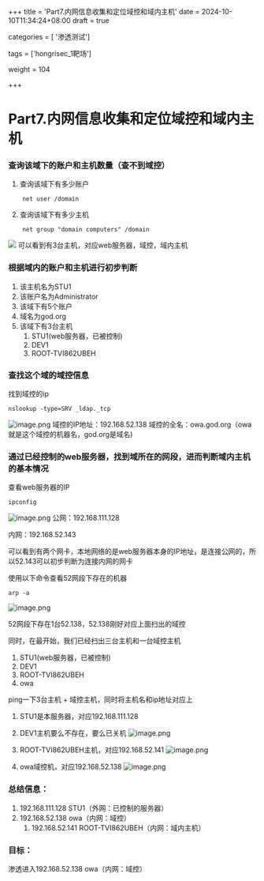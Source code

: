 +++
title = 'Part7.内网信息收集和定位域控和域内主机'
date = 2024-10-10T11:34:24+08:00
draft = true

categories = [ '渗透测试']

tags = ['hongrisec_1靶场']

weight = 104

+++


# Part7.内网信息收集和定位域控和域内主机

### 查询该域下的账户和主机数量（查不到域控）

1. 查询该域下有多少账户
```shell
	net user /domain
```
2. 查询该域下有多少主机
```shell
	net group "domain computers" /domain
```
![](https://gitee.com/huangzejie/drawing-bed/raw/master/202409151337446.png)
可以看到有3台主机，对应web服务器，域控，域内主机
###  根据域内的账户和主机进行初步判断
1. 该主机名为STU1
2. 该账户名为Administrator
3. 该域下有5个账户
4. 域名为god.org
5. 该域下有3台主机
	1. STU1(web服务器，已被控制)
	2. DEV1
	3. ROOT-TVI862UBEH
### 查找这个域的域控信息
找到域控的ip
   ```shell
   nslookup -type=SRV _ldap._tcp
   ```
 ![image.png](https://gitee.com/huangzejie/drawing-bed/raw/master/202409151344764.png)
域控的IP地址：192.168.52.138
域控的全名：owa.god.org（owa就是这个域控的机器名，god.org是域名)

### 通过已经控制的web服务器，找到域所在的网段，进而判断域内主机的基本情况

查看web服务器的IP

```shell
ipconfig
```
![image.png](https://gitee.com/huangzejie/drawing-bed/raw/master/202409151350584.png)
公网：192.168.111.128

内网：192.168.52.143

可以看到有两个网卡，本地网络的是web服务器本身的IP地址，是连接公网的，所以52.143可以初步判断为连接内网的网卡

使用以下命令查看52网段下存在的机器
```shell
arp -a
```
![image.png](https://gitee.com/huangzejie/drawing-bed/raw/master/202409151524105.png)

52网段下存在1台52.138，52.138刚好对应上面扫出的域控

同时，在最开始，我们已经扫出三台主机和一台域控主机

1. STU1(web服务器，已被控制)
2. DEV1
3. ROOT-TVI862UBEH
4. owa

ping一下3台主机 + 域控主机，同时将主机名和ip地址对应上

1. STU1是本服务器，对应192.168.111.128

2. DEV1主机要么不存在，要么已关机
   ![image.png](https://gitee.com/huangzejie/drawing-bed/raw/master/202409151713863.png)
3. ROOT-TVI862UBEH主机，对应192.168.52.141
   ![image.png](https://gitee.com/huangzejie/drawing-bed/raw/master/202409151713304.png)
4. owa域控机，对应192.168.52.138
   ![image.png](https://gitee.com/huangzejie/drawing-bed/raw/master/202409151714382.png)

### 总结信息：

1. 192.168.111.128 STU1（外网：已控制的服务器）
2. 192.168.52.138 owa（内网：域控）
	1. 192.168.52.141 ROOT-TVI862UBEH（内网：域内主机）
### 目标：
渗透进入192.168.52.138 owa（内网：域控）

